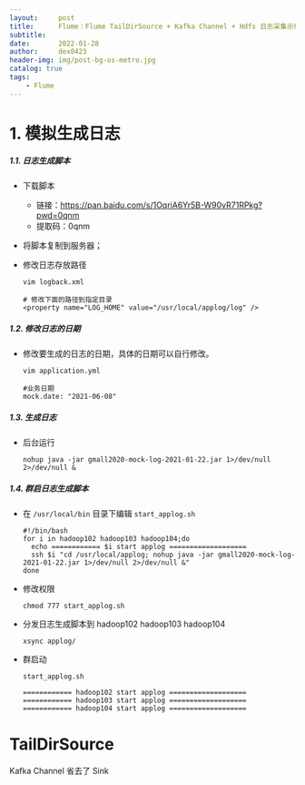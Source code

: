 ```yaml
---
layout:     post
title:      Flume：Flume TailDirSource + Kafka Channel + Hdfs 日志采集示例
subtitle:   
date:       2022-01-28
author:     dex0423
header-img: img/post-bg-os-metro.jpg
catalog: true
tags:
    - Flume
---
```



# 1. 模拟生成日志

##### 1.1. 日志生成脚本

- 下载脚本
  - 链接：https://pan.baidu.com/s/1OqriA6Yr5B-W90vR71RPkg?pwd=0qnm
  - 提取码：0qnm

- 将脚本复制到服务器；
- 修改日志存放路径
  ```
  vim logback.xml
  
  # 修改下面的路径到指定目录
  <property name="LOG_HOME" value="/usr/local/applog/log" />
  ```
  
##### 1.2. 修改日志的日期

- 修改要生成的日志的日期，具体的日期可以自行修改。

  ```aidl
  vim application.yml
  ```

  ```aidl
  #业务日期
  mock.date: "2021-06-08"
  ```

##### 1.3. 生成日志

- 后台运行

  ```aidl
  nohup java -jar gmall2020-mock-log-2021-01-22.jar 1>/dev/null 2>/dev/null &
  ```
  
##### 1.4. 群启日志生成脚本

- 在 `/usr/local/bin` 目录下编辑 `start_applog.sh`

  ```aidl
  #!/bin/bash
  for i in hadoop102 hadoop103 hadoop104;do
    echo ============ $i start applog ===================
    ssh $i "cd /usr/local/applog; nohup java -jar gmall2020-mock-log-2021-01-22.jar 1>/dev/null 2>/dev/null &"
  done
  ```

- 修改权限
  ```aidl
  chmod 777 start_applog.sh
  ```

- 分发日志生成脚本到 hadoop102 hadoop103 hadoop104
  ```
  xsync applog/
  ```
  
- 群启动
  ```aidl
  start_applog.sh 
  
  ============ hadoop102 start applog ===================
  ============ hadoop103 start applog ===================
  ============ hadoop104 start applog ===================
  ```

# TailDirSource

Kafka Channel 省去了 Sink